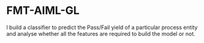 # FMT-AIML-GL
l build a classifier to predict the Pass/Fail yield of a particular process entity and analyse whether all the features are required to build the model or not.
